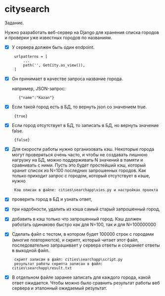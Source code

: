 # citysearch
Задание.

Нужно разработать веб-сервер на Django для хранения списка городов и проверки уже известных городов по названиям.

- [x]  У сервера должен быть один endpoint.

        urlpatterns = [
            ...
            path('', GetCity.as_view()),
        ]

- [x]  Он принимает в качестве запроса название города.
        
    например, JSON-запрос:

          {"name":"Kazan"}
    
    
- [x]  Если такой город есть в БД, то вернуть json со значением true.

        {true}

- [x]  Если город отсутствует в БД, то записать в БД, но вернуть значение false.

        {false}

- [x]  Для скорости работы нужно организовать кэш. Некоторые города могут проверяться очень часто, и чтобы не создавать лишнюю нагрузку на БД, можно поддерживать N значений в памяти и сравнивать с ними. Пусть это будет простейший кэш, который хранит список из N=100 последних запрошенных городов. Как только приходит запрос с городом, который отсутствует в кэше, нужно

        Кэш описан в файле: cities\searchapp\vies.py и настройках проекта

- [x]  проверить город в БД и узнать ответ,
- [x]  при надобности, удалить из кэша самый старый запрошенный город,
- [x]  добавить в кэш только что запрошенный город.
Кэш должен работать одинаково быстро как для N=100, так и для N=100000000

- [x]  Сделать файл с тестом, в котором будет 100000 строк с городами (многие повторяются), и скрипт, который читает этот файл, последовательно запрашивает у сервера ответы и сохраняет ответы в выходной файл.

        скрипт записан в файл: cities\searchapp\script.py
        результат работы скрипта записан в файл: cities\searchapp\result.txt

- [x]  В отдельном файле заранее записать для каждого города, какой ответ ожидается. Чтобы можно было сравнить результат работы веб сервера и эталонный ожидаемый результат.
